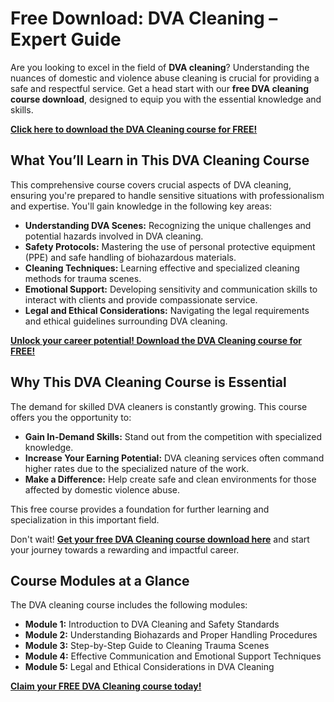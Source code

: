 # Free Download: DVA Cleaning – Expert Guide

Are you looking to excel in the field of **DVA cleaning**? Understanding the nuances of domestic and violence abuse cleaning is crucial for providing a safe and respectful service. Get a head start with our **free DVA cleaning course download**, designed to equip you with the essential knowledge and skills.

[**Click here to download the DVA Cleaning course for FREE!**](https://udemywork.com/dva-cleaning)

## What You’ll Learn in This DVA Cleaning Course

This comprehensive course covers crucial aspects of DVA cleaning, ensuring you're prepared to handle sensitive situations with professionalism and expertise. You'll gain knowledge in the following key areas:

*   **Understanding DVA Scenes:** Recognizing the unique challenges and potential hazards involved in DVA cleaning.
*   **Safety Protocols:** Mastering the use of personal protective equipment (PPE) and safe handling of biohazardous materials.
*   **Cleaning Techniques:** Learning effective and specialized cleaning methods for trauma scenes.
*   **Emotional Support:** Developing sensitivity and communication skills to interact with clients and provide compassionate service.
*   **Legal and Ethical Considerations:** Navigating the legal requirements and ethical guidelines surrounding DVA cleaning.

[**Unlock your career potential! Download the DVA Cleaning course for FREE!**](https://udemywork.com/dva-cleaning)

## Why This DVA Cleaning Course is Essential

The demand for skilled DVA cleaners is constantly growing. This course offers you the opportunity to:

*   **Gain In-Demand Skills:** Stand out from the competition with specialized knowledge.
*   **Increase Your Earning Potential:** DVA cleaning services often command higher rates due to the specialized nature of the work.
*   **Make a Difference:** Help create safe and clean environments for those affected by domestic violence abuse.

This free course provides a foundation for further learning and specialization in this important field.

Don't wait! **[Get your free DVA Cleaning course download here](https://udemywork.com/dva-cleaning)** and start your journey towards a rewarding and impactful career.

## Course Modules at a Glance

The DVA cleaning course includes the following modules:

*   **Module 1:** Introduction to DVA Cleaning and Safety Standards
*   **Module 2:** Understanding Biohazards and Proper Handling Procedures
*   **Module 3:** Step-by-Step Guide to Cleaning Trauma Scenes
*   **Module 4:** Effective Communication and Emotional Support Techniques
*   **Module 5:** Legal and Ethical Considerations in DVA Cleaning

[**Claim your FREE DVA Cleaning course today!**](https://udemywork.com/dva-cleaning)
